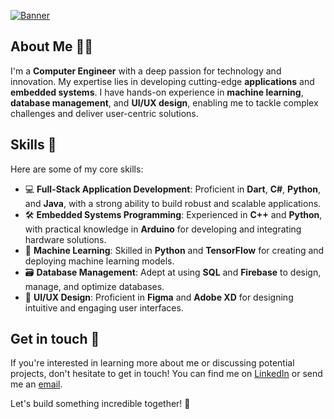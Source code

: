 [![Banner](https://user-images.githubusercontent.com/55541726/221504061-696d62e8-0530-4b07-a42f-5d67793d7d9b.gif)](https://github.com/jonsonkurt)


## About Me 🧑‍💻

I'm a **Computer Engineer** with a deep passion for technology and innovation. My expertise lies in developing cutting-edge **applications** and **embedded systems**. I have hands-on experience in **machine learning**, **database management**, and **UI/UX design**, enabling me to tackle complex challenges and deliver user-centric solutions.

## Skills 🚀

Here are some of my core skills:

- 💻 **Full-Stack Application Development**: Proficient in **Dart**, **C#**, **Python**, and **Java**, with a strong ability to build robust and scalable applications.
- 🛠️ **Embedded Systems Programming**: Experienced in **C++** and **Python**, with practical knowledge in **Arduino** for developing and integrating hardware solutions.
- 🤖 **Machine Learning**: Skilled in **Python** and **TensorFlow** for creating and deploying machine learning models.
- 🗃️ **Database Management**: Adept at using **SQL** and **Firebase** to design, manage, and optimize databases.
- 🎨 **UI/UX Design**: Proficient in **Figma** and **Adobe XD** for designing intuitive and engaging user interfaces.

## Get in touch 📩

If you're interested in learning more about me or discussing potential projects, don't hesitate to get in touch! You can find me on [LinkedIn](https://www.linkedin.com/in/jonsonkurt/) or send me an [email](mailto:jonsonkurt@gmail.com).

Let's build something incredible together! 🚀
